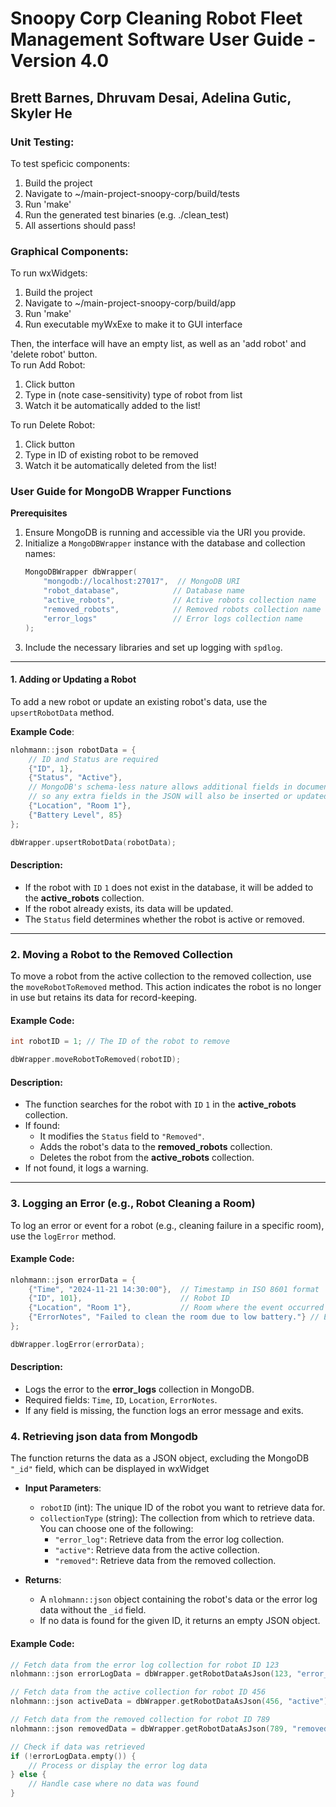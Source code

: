 # Snoopy Corp Cleaning Robot Fleet Management Software User Guide - Version 4.0
## Brett Barnes, Dhruvam Desai, Adelina Gutic, Skyler He

### Unit Testing:
To test speficic components:
1.  Build the project
2. Navigate to ~/main-project-snoopy-corp/build/tests
3. Run 'make'
4. Run the generated test binaries (e.g. ./clean_test)
5. All assertions should pass!

### Graphical Components:

To run wxWidgets:  
1. Build the project
2. Navigate to ~/main-project-snoopy-corp/build/app
3. Run 'make'
4. Run executable myWxExe to make it to GUI interface

Then, the interface will have an empty list, as well as an 'add robot' and 'delete robot' button.  
To run Add Robot:
1. Click button
2. Type in (note case-sensitivity) type of robot from list
3. Watch it be automatically added to the list!

To run Delete Robot:
1. Click button
2. Type in ID of existing robot to be removed
3. Watch it be automatically deleted from the list!




### User Guide for MongoDB Wrapper Functions

**Prerequisites**
1. Ensure MongoDB is running and accessible via the URI you provide.
2. Initialize a `MongoDBWrapper` instance with the database and collection names:
   ```cpp
   MongoDBWrapper dbWrapper(
       "mongodb://localhost:27017",  // MongoDB URI
       "robot_database",            // Database name
       "active_robots",             // Active robots collection name
       "removed_robots",            // Removed robots collection name
       "error_logs"                 // Error logs collection name
   );
   ```
3. Include the necessary libraries and set up logging with `spdlog`.

---

#### **1. Adding or Updating a Robot**
To add a new robot or update an existing robot's data, use the `upsertRobotData` method.

**Example Code**:
```cpp
nlohmann::json robotData = {
    // ID and Status are required
    {"ID", 1},
    {"Status", "Active"},
    // MongoDB's schema-less nature allows additional fields in documents, 
    // so any extra fields in the JSON will also be inserted or updated in the database.
    {"Location", "Room 1"},
    {"Battery Level", 85}
};

dbWrapper.upsertRobotData(robotData);
```

#### Description:
- If the robot with `ID` `1` does not exist in the database, it will be added to the **active_robots** collection.
- If the robot already exists, its data will be updated.
- The `Status` field determines whether the robot is active or removed.

---

### **2. Moving a Robot to the Removed Collection**
To move a robot from the active collection to the removed collection, use the `moveRobotToRemoved` method. This action indicates the robot is no longer in use but retains its data for record-keeping.

#### Example Code:
```cpp
int robotID = 1; // The ID of the robot to remove

dbWrapper.moveRobotToRemoved(robotID);
```

#### Description:
- The function searches for the robot with `ID` `1` in the **active_robots** collection.
- If found:
  - It modifies the `Status` field to `"Removed"`.
  - Adds the robot's data to the **removed_robots** collection.
  - Deletes the robot from the **active_robots** collection.
- If not found, it logs a warning.

---

### **3. Logging an Error (e.g., Robot Cleaning a Room)**
To log an error or event for a robot (e.g., cleaning failure in a specific room), use the `logError` method.

#### Example Code:
```cpp
nlohmann::json errorData = {
    {"Time", "2024-11-21 14:30:00"},  // Timestamp in ISO 8601 format
    {"ID", 101},                      // Robot ID
    {"Location", "Room 1"},           // Room where the event occurred
    {"ErrorNotes", "Failed to clean the room due to low battery."} // Error description
};

dbWrapper.logError(errorData);
```

#### Description:
- Logs the error to the **error_logs** collection in MongoDB.
- Required fields: `Time`, `ID`, `Location`, `ErrorNotes`.
- If any field is missing, the function logs an error message and exits.

### **4. Retrieving json data from Mongodb**
The function returns the data as a JSON object, excluding the MongoDB `"_id"` field, which can be displayed in wxWidget
- **Input Parameters**:
  - `robotID` (int): The unique ID of the robot you want to retrieve data for.
  - `collectionType` (string): The collection from which to retrieve data. You can choose one of the following:
    - `"error_log"`: Retrieve data from the error log collection.
    - `"active"`: Retrieve data from the active collection.
    - `"removed"`: Retrieve data from the removed collection.

- **Returns**:
  - A `nlohmann::json` object containing the robot's data or the error log data without the `_id` field.
  - If no data is found for the given ID, it returns an empty JSON object.


#### Example Code:
```cpp
// Fetch data from the error log collection for robot ID 123
nlohmann::json errorLogData = dbWrapper.getRobotDataAsJson(123, "error_log");

// Fetch data from the active collection for robot ID 456
nlohmann::json activeData = dbWrapper.getRobotDataAsJson(456, "active");

// Fetch data from the removed collection for robot ID 789
nlohmann::json removedData = dbWrapper.getRobotDataAsJson(789, "removed");

// Check if data was retrieved
if (!errorLogData.empty()) {
    // Process or display the error log data
} else {
    // Handle case where no data was found
}
```
